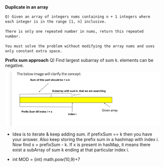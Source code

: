 **Duplicate in an array**

    Q) Given an array of integers nums containing n + 1 integers where each integer is in the range [1, n] inclusive.
    
    There is only one repeated number in nums, return this repeated number.
    
    You must solve the problem without modifying the array nums and uses only constant extra space.

**Prefix sum approach**
Q) Find largest subarray of sum k. elements can be negative.

![img.png](img.png)

- Idea is to iterate & keep adding sum. if prefixSum == k then you have your answer.
  Also keep storing the prefix sum in a hashmap with index i. Now find x = prefixSum - k. 
  If x is present in hasMap, it means there exist a subArray of sum k ending at that particular index i.


- int MOD = (int) math.pow(10,9)+7